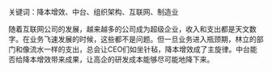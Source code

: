 
关键词：降本增效、中台、组织架构、互联网、制造业

随着互联网公司的发展，越来越多的公司成为超级企业，收入和支出都是天文数字。在业务飞速发展的时候，这些都不是问题。但一旦业务进入瓶颈期，林立的部门和像流水一样的支出，总会让CEO们如坐针毡，降本增效成了主旋律。中台能否给降本增效带来成果，让高企的研发成本能够尽可能地降下来。